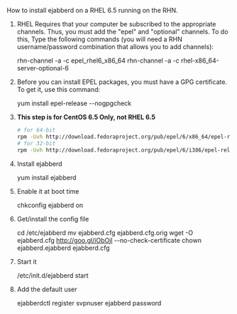 How to install ejabberd on a RHEL 6.5 running on the RHN.

1. RHEL Requires that your computer be subscribed to the appropriate channels.  Thus, you must add the "epel" and "optional" channels. To do this, Type the following commands (you will need a RHN username/password combination that allows you to add channels):

    rhn-channel -a -c epel_rhel6_x86_64
    rhn-channel -a -c rhel-x86_64-server-optional-6

1. Before you can install EPEL packages, you must have a GPG certificate.  To get it, use this command:

    yum install epel-release --nogpgcheck

3. **This step is for CentOS 6.5 Only, not RHEL 6.5**

    ```bash
    # for 64-bit
    rpm -Uvh http://download.fedoraproject.org/pub/epel/6/x86_64/epel-release-6-8.noarch.rpm
    # for 32-bit
    rpm -Uvh http://download.fedoraproject.org/pub/epel/6/i386/epel-release-6-8.noarch.rpm
    ```

4. Install ejabberd

    yum install ejabberd

5. Enable it at boot time

    chkconfig ejabberd on

6. Get/install the config file

    cd /etc/ejabberd
    mv ejabberd.cfg ejabberd.cfg.orig
    wget -O ejabberd.cfg http://goo.gl/iObOjl --no-check-certificate
    chown ejabberd.ejabberd ejabberd.cfg

7. Start it

    /etc/init.d/ejabberd start

8. Add the default user

    ejabberdctl register svpnuser ejabberd password
